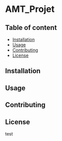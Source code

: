 # AMT_Projet

## Table of content

- [Installation](#installation)
- [Usage](#usage)
- [Contributing](#contributing)
- [License](#license)

## Installation

## Usage

## Contributing

## License

test
